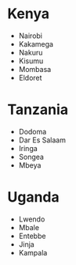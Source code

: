 # Kenya
- Nairobi
- Kakamega
- Nakuru
- Kisumu
- Mombasa
- Eldoret

# Tanzania
- Dodoma
- Dar Es Salaam
- Iringa
- Songea
- Mbeya

# Uganda
- Lwendo
- Mbale
- Entebbe
- Jinja
- Kampala
